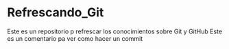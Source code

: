 # Refrescando_Git
Este es un repositorio p refrescar los conocimientos sobre Git y GitHub
Este es un comentario pa ver como hacer un commit
